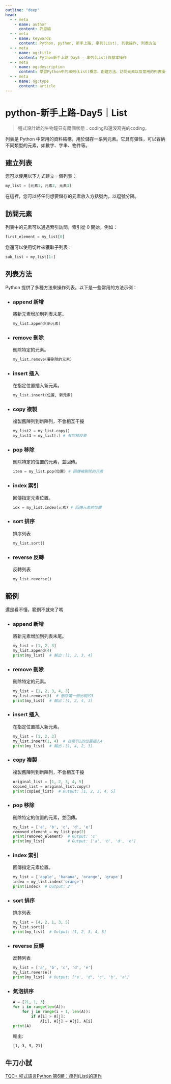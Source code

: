 ```yaml
---
outline: "deep"
head:
  - - meta
    - name: author
      content: 許恩綸
  - - meta
    - name: keywords
      content: Python, python, 新手上路, 串列(List), 列表操作, 列表方法
  - - meta
    - name: og:title
      content: Python新手上路 Day5 - 串列(List)與基本操作
  - - meta
    - name: og:description
      content: 學習Python中的串列(List)概念、創建方法、訪問元素以及常用的列表操作方法
  - - meta
    - name: og:type
      content: article
---
```


# python-新手上路-Day5｜List

> 程式設計師的生物鐘只有兩個狀態：coding和還沒寫完的coding。

列表是 Python 中常用的資料結構，用於儲存一系列元素。它具有彈性，可以容納不同類型的元素，如數字、字串、物件等。

## 建立列表

您可以使用以下方式建立一個列表：

```py
my_list = [元素1, 元素2, 元素3]
```


在這裡，您可以將任何想要儲存的元素放入方括號內，以逗號分隔。

## 訪問元素

列表中的元素可以通過索引訪問，索引從 0 開始。例如：

```py
first_element = my_list[0]
```

您還可以使用切片來獲取子列表：

```py
sub_list = my_list[1:]
```

## 列表方法

Python 提供了多種方法來操作列表。以下是一些常用的方法示例：

- ### append 新增
    將新元素<span class='mm'>增加</span>到列表末尾。
    ```py
    my_list.append(新元素)
    ```

- ### remove 刪除
    <span class='mm'>刪除</span>特定的元素。
    ```py
    my_list.remove(要刪除的元素)
    ```

- ### insert 插入
    在指定位置<span class='mm'>插入</span>新元素。
    ```py
    my_list.insert(位置, 新元素)
    ```

- ### copy 複製
    複製舊陣列到新陣列，不會相互干擾
    ```py
    my_list2 = my_list.copy()
    my_list3 = my_list[:] # 有同樣校果
    ```

- ### pop 移除
    <span class='mm'>刪除</span>特定的<span class='mm'>位置</span>的元素，並回傳。
    ```py
    item = my_list.pop(位置) # 回傳被刪除的元素
    ```

- ### index 索引
    回傳指定元素位置。
    ```py
    idx = my_list.index(元素) # 回傳元素的位置
    ``` 

- ### sort 排序
    排序列表
    ```py
    my_list.sort()
    ```

- ### reverse 反轉
    反轉列表
    ```py
    my_list.reverse()
    ```

    
## 範例
還是看不懂，範例不就來了嗎

- ### append 新增
    將新元素<span class='mm'>增加</span>到列表末尾。
    ```py
    my_list = [1, 2, 3]
    my_list.append(4)
    print(my_list)  # 輸出：[1, 2, 3, 4]
    ```
- ### remove 刪除
    <span class='mm'>刪除</span>特定的元素。
    ```py
    my_list = [1, 2, 3, 4, 3]
    my_list.remove(3)  # 刪除第一個出現的3
    print(my_list)  # 輸出：[1, 2, 4, 3]
    ```

- ### insert 插入
    在指定位置<span class='mm'>插入</span>新元素。
    ```py
    my_list = [1, 2, 3]
    my_list.insert(1, 4)  # 在索引1的位置插入4
    print(my_list)  # 輸出：[1, 4, 2, 3]
    ``` 

- ### copy 複製
    複製舊陣列到新陣列，不會相互干擾
    ```py
    original_list = [1, 2, 3, 4, 5]
    copied_list = original_list.copy()
    print(copied_list)  # Output: [1, 2, 3, 4, 5]
    ```

- ### pop 移除
    <span class='mm'>刪除</span>特定的<span class='mm'>位置</span>的元素，並回傳。
    ```py
    my_list = ['a', 'b', 'c', 'd', 'e']
    removed_element = my_list.pop(2)
    print(removed_element)  # Output: 'c'
    print(my_list)          # Output: ['a', 'b', 'd', 'e']
    ```

- ### index 索引
    回傳指定元素位置。
    ```py
    my_list = ['apple', 'banana', 'orange', 'grape']
    index = my_list.index('orange')
    print(index)  # Output: 2
    ```

- ### sort 排序
    排序列表
    ```py
    my_list = [4, 2, 1, 3, 5]
    my_list.sort()
    print(my_list)  # Output: [1, 2, 3, 4, 5]
    ```

- ### reverse 反轉
    反轉列表
    ```py
    my_list = ['a', 'b', 'c', 'd', 'e']
    my_list.reverse()
    print(my_list)  # Output: ['e', 'd', 'c', 'b', 'a']
    ```

- ### 氣泡排序
    ```py
    A = [21, 1, 3]
    for i in range(len(A)):
        for j in range(i + 1, len(A)):
            if A[i] > A[j]:
                A[i], A[j] = A[j], A[i]
    print(A)
    ```
    輸出:
    ```
    [1, 3, 9, 21]
    ```


## 牛刀小試

[TQC+ 程式語言Python 第6類：串列(List)的運作](https://jbprogramnotes.com/2020/05/tqc-%e7%a8%8b%e5%bc%8f%e8%aa%9e%e8%a8%80python-%e7%ac%ac6%e9%a1%9e%ef%bc%9a%e4%b8%b2%e5%88%97list%e7%9a%84%e9%81%8b%e4%bd%9c%e4%b8%80%e7%b6%ad%e3%80%81%e4%ba%8c%e7%b6%ad%e4%bb%a5%e5%8f%8a%e5%a4%9a/)
